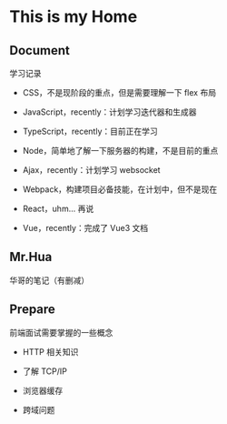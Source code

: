 # This is my Home

## Document

学习记录

- CSS，不是现阶段的重点，但是需要理解一下 flex 布局

- JavaScript，recently：计划学习迭代器和生成器

- TypeScript，recently：目前正在学习

- Node，简单地了解一下服务器的构建，不是目前的重点

- Ajax，recently：计划学习 websocket

- Webpack，构建项目必备技能，在计划中，但不是现在

- React，uhm... 再说

- Vue，recently：完成了 Vue3 文档

## Mr.Hua

华哥的笔记（有删减）

## Prepare

前端面试需要掌握的一些概念

- HTTP 相关知识

- 了解 TCP/IP

- 浏览器缓存

- 跨域问题
